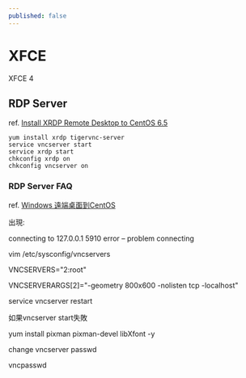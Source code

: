 ```yaml
---
published: false
---
```


# XFCE
XFCE 4

## RDP Server
ref. [Install XRDP Remote Desktop to CentOS 6.5](http://ajmatson.net/wordpress/2014/01/install-xrdp-remote-desktop-to-centos-6-5/)

    yum install xrdp tigervnc-server
    service vncserver start
    service xrdp start
    chkconfig xrdp on
    chkconfig vncserver on

### RDP Server FAQ
ref. [Windows 遠端桌面到CentOS](http://blog.xuite.net/hankohya34/blog/63566791-Windows+%E9%81%A0%E7%AB%AF%E6%A1%8C%E9%9D%A2%E5%88%B0CentOS)

出現:

connecting to 127.0.0.1 5910
error – problem connecting

vim /etc/sysconfig/vncservers

VNCSERVERS="2:root"

VNCSERVERARGS[2]="-geometry 800x600 -nolisten tcp -localhost"

service vncserver restart

如果vncserver start失敗

yum install pixman pixman-devel libXfont -y

change vncserver passwd

vncpasswd
